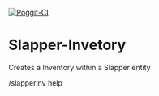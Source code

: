 
[![Poggit-CI](https://poggit.pmmp.io/ci.badge/Fidget-Dev/Slapper-Invetory/SlapperInventory)](https://poggit.pmmp.io/ci/Fidget-Dev/Slapper-Invetory/SlapperInventory)


# Slapper-Invetory
Creates a Inventory within a Slapper entity

/slapperinv help

